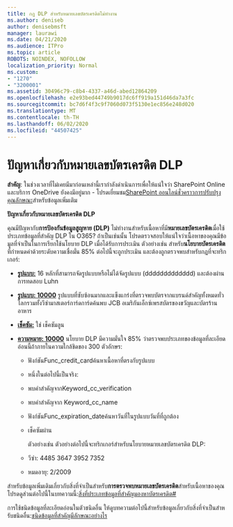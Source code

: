```yaml
---
title: กฎ DLP สําหรับหมายเลขบัตรเครดิตไม่ทํางาน
ms.author: deniseb
author: denisebmsft
manager: laurawi
ms.date: 04/21/2020
ms.audience: ITPro
ms.topic: article
ROBOTS: NOINDEX, NOFOLLOW
localization_priority: Normal
ms.custom:
- "1270"
- "3200001"
ms.assetid: 30496c79-c8b4-4337-a46d-abed12864209
ms.openlocfilehash: e2e93bed44749b9017dc6ff919a151d46da7a3fc
ms.sourcegitcommit: bc7d6f4f3c9f7060d073f5130e1ec856e248d020
ms.translationtype: MT
ms.contentlocale: th-TH
ms.lasthandoff: 06/02/2020
ms.locfileid: "44507425"
---
```

# <a name="dlp-issues-with-credit-card-numbers"></a>ปัญหาเกี่ยวกับหมายเลขบัตรเครดิต DLP

**สําคัญ**: ในช่วงเวลาที่ไม่เคยมีมาก่อนเหล่านี้เรากําลังดําเนินการเพื่อให้แน่ใจว่า SharePoint Online และบริการ OneDrive ยังคงมีอยู่มาก - โปรดเยี่ยมชม[SharePoint ออนไลน์ชั่วคราวการปรับปรุงคุณลักษณะ](https://aka.ms/ODSPAdjustments)สําหรับข้อมูลเพิ่มเติม

**ปัญหาเกี่ยวกับหมายเลขบัตรเครดิต DLP**

คุณมีปัญหากับ**การป้องกันข้อมูลสูญหาย (DLP)** ไม่ทํางานสําหรับเนื้อหาที่มี**หมายเลขบัตรเครดิต**เมื่อใช้ประเภทข้อมูลที่สําคัญ DLP ใน O365? ถ้าเป็นเช่นนั้น โปรดตรวจสอบให้แน่ใจว่าเนื้อหาของคุณมีข้อมูลที่จําเป็นในการเรียกใช้นโยบาย DLP เมื่อได้รับการประเมิน ตัวอย่างเช่น สําหรับ**นโยบายบัตรเครดิต**ที่กําหนดค่าด้วยระดับความเชื่อมั่น 85% ต่อไปนี้จะถูกประเมิน และต้องถูกตรวจพบสําหรับกฎที่จะทริกเกอร์:
  
- **[รูปแบบ:](https://docs.microsoft.com/microsoft-365/compliance/sensitive-information-type-entity-definitions#format-19)** 16 หลักที่สามารถจัดรูปแบบหรือไม่ได้จัดรูปแบบ (ddddddddddddd) และต้องผ่านการทดสอบ Luhn

- **[รูปแบบ: 10000](https://docs.microsoft.com/microsoft-365/compliance/sensitive-information-type-entity-definitions#pattern-19)** รูปแบบที่ซับซ้อนมากและแข็งแกร่งที่ตรวจพบบัตรจากแบรนด์สําคัญทั้งหมดทั่วโลกรวมทั้งวีซ่ามาสเตอร์การ์ดการ์ดค้นพบ JCB อเมริกันเอ็กซ์เพรสบัตรของขวัญและบัตรร้านอาหาร

- **[เช็คซัม:](https://docs.microsoft.com/microsoft-365/compliance/sensitive-information-type-entity-definitions#checksum-19)** ใช่ เช็คซัมลูน

- **[ความหมาย: 10000](https://docs.microsoft.com/microsoft-365/compliance/sensitive-information-type-entity-definitions#definition-19)** นโยบาย DLP มีความมั่นใจ 85% ว่าตรวจพบประเภทของข้อมูลที่ละเอียดอ่อนนี้ถ้าภายในความใกล้ชิดของ 300 ตัวอักษร:

  - ฟังก์ชันFunc_credit_cardค้นหาเนื้อหาที่ตรงกับรูปแบบ

  - หนึ่งในต่อไปนี้เป็นจริง:

  - พบคําสําคัญจากKeyword_cc_verification

  - พบคําสําคัญจาก Keyword_cc_name

  - ฟังก์ชันFunc_expiration_dateค้นหาวันที่ในรูปแบบวันที่ที่ถูกต้อง

  - เช็คซัมผ่าน

    ตัวอย่างเช่น ตัวอย่างต่อไปนี้จะทริกเกอร์สําหรับนโยบายหมายเลขบัตรเครดิต DLP:

  - วีซ่า: 4485 3647 3952 7352
  
  - หมดอายุ: 2/2009

สําหรับข้อมูลเพิ่มเติมเกี่ยวกับสิ่งที่จําเป็นสําหรับ**การตรวจพบหมายเลขบัตรเครดิต**สําหรับเนื้อหาของคุณ โปรดดูส่วนต่อไปนี้ในบทความนี้:[สิ่งที่ประเภทข้อมูลที่สําคัญมองหาบัตรเครดิต#](https://docs.microsoft.com/microsoft-365/compliance/sensitive-information-type-entity-definitions#credit-card-number)
  
การใช้ชนิดข้อมูลที่ละเอียดอ่อนในตัวชนิดอื่น ให้ดูบทความต่อไปนี้สําหรับข้อมูลเกี่ยวกับสิ่งที่จําเป็นสําหรับชนิดอื่น:[ชนิดข้อมูลที่สําคัญมีลักษณะอย่างไร](https://docs.microsoft.com/microsoft-365/compliance/sensitive-information-type-entity-definitions)
  